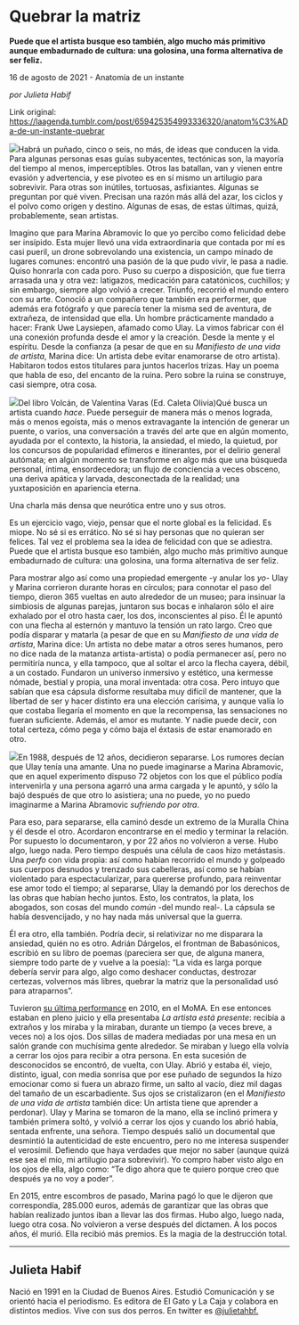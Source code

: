 # Quebrar la matriz

**Puede que el artista busque eso también, algo mucho más primitivo aunque embadurnado de cultura: una golosina, una forma alternativa de ser feliz.**

16 de agosto de 2021 - Anatomía de un instante

_por Julieta Habif_

Link original: https://laagenda.tumblr.com/post/659425354993336320/anatom%C3%ADa-de-un-instante-quebrar

![](https://64.media.tumblr.com/4735abf6b8b1e04d5bf995763713763b/b2c0606878346469-4c/s500x750/268001f9dfe395526d8222b1361cb599702ac7bd.png)Habrá un puñado, cinco o seis, no más, de ideas que conducen la vida. Para algunas personas esas guías subyacentes, tectónicas son, la mayoría del tiempo al menos, imperceptibles. Otros las batallan, van y vienen entre evasión y advertencia, y ese pivoteo es en sí mismo un artilugio para sobrevivir. Para otras son inútiles, tortuosas, asfixiantes. Algunas se preguntan por qué viven. Precisan una razón más allá del azar, los ciclos y el polvo como origen y destino. Algunas de esas, de estas últimas, quizá, probablemente, sean artistas.   


Imagino que para Marina Abramovic lo que yo percibo como felicidad debe ser insípido. Esta mujer llevó una vida extraordinaria que contada por mí es casi pueril, un drone sobrevolando una existencia, un campo minado de lugares comunes: encontró una pasión de la que pudo vivir, le pasa a nadie. Quiso honrarla con cada poro. Puso su cuerpo a disposición, que fue tierra arrasada una y otra vez: latigazos, medicación para catatónicos, cuchillos; y sin embargo, siempre algo volvió a crecer. Triunfó, recorrió el mundo entero con su arte. Conoció a un compañero que también era performer, que además era fotógrafo y que parecía tener la misma sed de aventura, de extrañeza, de intensidad que ella. Un hombre prácticamente mandado a hacer: Frank Uwe Laysiepen, afamado como Ulay. La vimos fabricar con él una conexión profunda desde el amor y la creación. Desde la mente y el espíritu. Desde la confianza (a pesar de que en su *Manifiesto de una vida de artista*, Marina dice: Un artista debe evitar enamorarse de otro artista). Habitaron todos estos titulares para juntos hacerlos trizas. Hay un poema que habla de eso, del encanto de la ruina. Pero sobre la ruina se construye, casi siempre, otra cosa.


![](https://64.media.tumblr.com/9baa7585a4fa8675558cdaa512581967/b2c0606878346469-c1/s500x750/9f32e98f9a0eaa32df81dd14efeb929cb976d2d1.jpg)Del libro Volcán, de Valentina Varas (Ed. Caleta Olivia)Qué busca un artista cuando *hace*. Puede perseguir de manera más o menos lograda, más o menos egoísta, más o menos extravagante la intención de generar un puente, o varios, una conversación a través del arte que en algún momento, ayudada por el contexto, la historia, la ansiedad, el miedo, la quietud, por los concursos de popularidad efímeros e itinerantes, por el delirio general autómata; en algún momento se transforme en algo más que una búsqueda personal, íntima, ensordecedora; un flujo de conciencia a veces obsceno, una deriva apática y larvada, desconectada de la realidad; una yuxtaposición en apariencia eterna. 

Una charla más densa que neurótica entre uno y sus otros. 

Es un ejercicio vago, viejo, pensar que el norte global es la felicidad. Es miope. No sé si es errático. No sé si hay personas que no quieran ser felices. Tal vez el problema sea la idea de felicidad con que se adiestra. Puede que el artista busque eso también, algo mucho más primitivo aunque embadurnado de cultura: una golosina, una forma alternativa de ser feliz. 

Para mostrar algo así como una propiedad emergente -y anular los *yo*- Ulay y Marina corrieron durante horas en círculos; para connotar el paso del tiempo, dieron 365 vueltas en auto alrededor de un museo; para insinuar la simbiosis de algunas parejas, juntaron sus bocas e inhalaron sólo el aire exhalado por el otro hasta caer, los dos, inconscientes al piso. Él le apuntó con una flecha al esternón y mantuvo la tensión un rato largo. Creo que podía disparar y matarla (a pesar de que en su *Manifiesto de una vida de artista*, Marina dice: Un artista no debe matar a otros seres humanos, pero no dice nada de la matanza artista-artista) o podía permanecer así, pero no permitiría nunca, y ella tampoco, que al soltar el arco la flecha cayera, débil, a un costado. Fundaron un universo inmersivo y estético, una kermesse nómade, bestial y propia, una moral inventada: otra cosa. Pero intuyo que sabían que esa cápsula disforme resultaba muy difícil de mantener, que la libertad de ser y hacer distinto era una elección carísima, y aunque valía lo que costaba llegaría el momento en que la recompensa, las sensaciones no fueran suficiente. Además, el amor es mutante. Y nadie puede decir, con total certeza, cómo pega y cómo baja el éxtasis de estar enamorado en otro.


![](https://64.media.tumblr.com/6ff21ce97af1962b0fd07c86184fa67b/b2c0606878346469-2d/s500x750/fae99114cc2b1fb106bbb0661b2202fa831cb34f.jpg)En 1988, después de 12 años, decidieron separarse. Los rumores decían que Ulay tenía una amante. Una no puede imaginarse a Marina Abramovic, que en aquel experimento dispuso 72 objetos con los que el público podía intervenirla y una persona agarró una arma cargada y le apuntó, y sólo la bajó después de que otro lo asistiera; una no puede, yo no puedo imaginarme a Marina Abramovic *sufriendo por otra*. 

Para eso, para separarse, ella caminó desde un extremo de la Muralla China y él desde el otro. Acordaron encontrarse en el medio y terminar la relación. Por supuesto lo documentaron, y por 22 años no volvieron a verse. Hubo algo, luego nada. Pero tiempo después una célula de caos hizo metástasis. Una *perfo* con vida propia: así como habían recorrido el mundo y golpeado sus cuerpos desnudos y trenzado sus cabelleras, así como se habían violentado para espectacularizar, para quererse profundo, para reinventar ese amor todo el tiempo; al separarse, Ulay la demandó por los derechos de las obras que habían hecho juntos. Esto, los contratos, la plata, los abogados, son cosas del mundo *común* -del mundo real-. La cápsula se había desvencijado, y no hay nada más universal que la guerra. 

Él era otro, ella también. Podría decir, si relativizar no me disparara la ansiedad, quién no es otro. Adrián Dárgelos, el frontman de Babasónicos, escribió en su libro de poemas (pareciera ser que, de alguna manera, siempre todo parte de y vuelve a la poesía): “La vida es larga porque debería servir para algo, algo como deshacer conductas, destrozar certezas, volvernos más libres, quebrar la matriz que la personalidad usó para atraparnos”. 

Tuvieron [su última performance](https://www.youtube.com/watch?v=traUaknfR5o) en 2010, en el MoMA. En ese entonces estaban en pleno juicio y ella presentaba *La artista está presente*: recibía a extraños y los miraba y la miraban, durante un tiempo (a veces breve, a veces no) a los ojos. Dos sillas de madera mediadas por una mesa en un salón grande con muchísima gente alrededor. Se miraban y luego ella volvía a cerrar los ojos para recibir a otra persona. En esta sucesión de desconocidos se encontró, de vuelta, con Ulay. Abrió y estaba él, viejo, distinto, igual, con media sonrisa que por ese puñado de segundos la hizo emocionar como si fuera un abrazo firme, un salto al vacío, diez mil dagas del tamaño de un escarbadiente. Sus ojos se cristalizaron (en el *Manifiesto de una vida de artista* también dice: Un artista tiene que aprender a perdonar). Ulay y Marina se tomaron de la mano, ella se inclinó primera y también primera soltó, y volvió a cerrar los ojos y cuando los abrió había, sentada enfrente, una señora. Tiempo después salió un documental que desmintió la autenticidad de este encuentro, pero no me interesa suspender el verosímil. Defiendo que haya verdades que mejor no saber (aunque quizá ese sea el mío, mi artilugio para sobrevivir). Yo compro haber visto algo en los ojos de ella, algo como: “Te digo ahora que te quiero porque creo que después ya no voy a poder”. 

En 2015, entre escombros de pasado, Marina pagó lo que le dijeron que correspondía, 285.000 euros, además de garantizar que las obras que habían realizado juntos iban a llevar las dos firmas. Hubo algo, luego nada, luego otra cosa. No volvieron a verse después del dictamen. A los pocos años, él murió. Ella recibió más premios. Es la magia de la destrucción total.



---

 Julieta Habif
--------------

 Nació en 1991 en la Ciudad de Buenos Aires. Estudió Comunicación y se orientó hacia el periodismo. Es editora de El Gato y La Caja y colabora en distintos medios. Vive con sus dos perros. En twitter es [@julietahbf.](https://twitter.com/julietahbf) 

